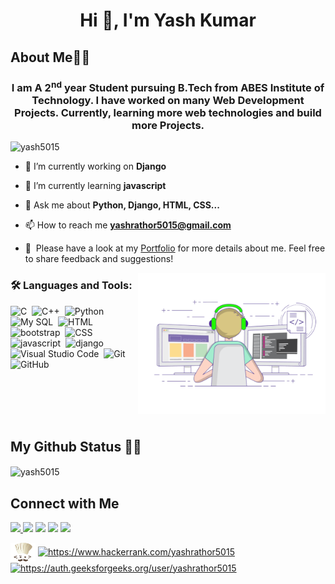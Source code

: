 <h1 align="center">Hi 👋, I'm Yash Kumar</h1>

<h2 align="left">About Me👨‍🎓 </h2>
<h3 align="center">I am A 2<sup>nd</sup> year Student pursuing B.Tech from ABES Institute of Technology. I have worked on many Web Development Projects. Currently, learning more web technologies and build more Projects.</h3>

<p align="left"> <img src="https://komarev.com/ghpvc/?username=yash5015&label=Profile%20views&color=0e75b6&style=flat" alt="yash5015" /> </p>

- 🔭 I’m currently working on **Django**

- 🌱 I’m currently learning **javascript**

- 💬 Ask me about **Python, Django, HTML, CSS...**

- 📫 How to reach me [**yashrathor5015@gmail.com**](https://mail.google.com/mail/?view=cm&fs=1&to=yashrathor5015@gmail.com)
- 📄 &nbsp;Please have a look at my [Portfolio](https://yash5015.github.io/) for more details about me. Feel free to share feedback and suggestions!


<img alt="Coding" src="https://github.com/yash5015/yash5015/blob/main/assets/coding-freak.gif" align="right" width =300/>

<h3 align="left">🛠 Languages and Tools:</h3>



![C](https://img.shields.io/badge/-C-05122A?style=flat&logo=C&logoColor=A8B9CC)&nbsp;
![C++](https://img.shields.io/badge/-C++-05122A?style=flat&logo=C%2B%2B&logoColor=00599C)&nbsp;
![Python](https://img.shields.io/badge/-Python-05122A?style=flat&logo=python)&nbsp;
![My SQL](https://img.shields.io/badge/-My%20SQL-05122A?style=flat&logo=mysql&logoColor=563D7C)&nbsp;
![HTML](https://img.shields.io/badge/-HTML-05122A?style=flat&logo=HTML5)&nbsp;
![bootstrap](https://img.shields.io/badge/-bootstrap-05122A?style=flat&logo=Bootstrap)&nbsp;
![CSS](https://img.shields.io/badge/-CSS-05122A?style=flat&logo=CSS3&logoColor=1572B6)\
![javascript](https://img.shields.io/badge/-javascript-05122A?style=flat&logo=Javascript)&nbsp;
![django](https://img.shields.io/badge/-django-05122A?style=flat&logo=django)&nbsp;
![Visual Studio Code](https://img.shields.io/badge/-VS%20Code-05122A?style=flat&logo=visual-studio-code&logoColor=007ACC)&nbsp;
![Git](https://img.shields.io/badge/-Git-05122A?style=flat&logo=git)\
![GitHub](https://img.shields.io/badge/-GitHub-05122A?style=flat&logo=github)&nbsp;

<br><br><br><br>


## My Github Status 🦸‍♂️

<p><img align="center" src="https://github-readme-stats.vercel.app/api/top-langs?username=yash5015&show_icons=true&locale=en&layout=compact" alt="yash5015" /></p>

## Connect with Me

<p align="left">
<a href="https://twitter.com/YashRathor5015"><img src="https://img.shields.io/twitter/url?style=social&url=https%3A%2F%2Ftwitter.com%2FYashRathor5015"/>
<a href="https://www.linkedin.com/in/yash-kumar-452821193/"><img src="https://img.shields.io/badge/-Yash%20Kumar%20-blue?style=flat&logo=Linkedin&logoColor=white"/></a>
<a href="https://mail.google.com/mail/?view=cm&fs=1&to=yashrathor5015@gmail.com"><img src="https://img.shields.io/badge/-yashrathor5015%40gmail.com-D14836?style=flat&logo=Gmail&logoColor=white"/></a>
<a href="https://www.instagram.com/yashrathor01/"><img src="https://img.shields.io/badge/-%40yashrathor01-E4405F?style=flat&logo=Instagram&logoColor=white"/></a>
<a href="https://stackoverflow.com/users/15549186/yash-rathor"><img src="https://img.shields.io/badge/-user%3A15603177-orange?style=flat&logo=Stackoverflow&logoColor=white"/></a>


<a href="https://www.codechef.com/users/yashrathor5015" target="blank"><img align="center" src="https://github.com/yash5015/yash5015/blob/main/assets/codechef.png" alt="https://www.codechef.com/users/yashrathor5015" height="30" width="40" /></a>
<a href="https://www.hackerrank.com/yashrathor5015" target="blank"><img align="center" src="https://cdn.jsdelivr.net/npm/simple-icons@3.0.1/icons/hackerrank.svg" alt="https://www.hackerrank.com/yashrathor5015" height="30" width="40" /></a>
<a href="https://auth.geeksforgeeks.org/user/yashrathor5015/profile" target="blank"><img align="center" src="https://cdn.jsdelivr.net/npm/simple-icons@3.0.1/icons/geeksforgeeks.svg" alt="https://auth.geeksforgeeks.org/user/yashrathor5015" height="30" width="40" /></a>
</p>

